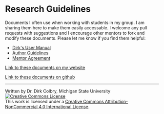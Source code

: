# Research Guidelines 
Documents I often use when working with students in my group. I am sharing them here to make them easily accessable. I welcome any pull requests with suggestions and I encourage other mentors to fork and modify these documents. Please let me know if you find them helpful:

* [Dirk's User Manual](User_Manual.md)
* [Author Guidelines](Author_Guidelines.md)
* [Mentor Agreement](Mentor_Agreement.md)


[Link to these documents on my website](https://colbrydi.github.io/Research_guidelines/)  

[Link to these documents on github](https://github.com/colbrydi/Research_guidelines)  

---

Written by Dr. Dirk Colbry, Michigan State University
<a rel="license" href="http://creativecommons.org/licenses/by-nc/4.0/"><img alt="Creative Commons License" style="border-width:0" src="https://i.creativecommons.org/l/by-nc/4.0/88x31.png" /></a><br />This work is licensed under a <a rel="license" href="http://creativecommons.org/licenses/by-nc/4.0/">Creative Commons Attribution-NonCommercial 4.0 International License</a>.
